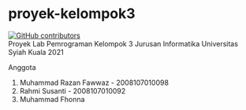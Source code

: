 # proyek-kelompok3
[![GitHub contributors](https://img.shields.io/github/contributors/Naereen/badges.svg)](https://github.com/razanfawwaz/proyek-kelompok3/graphs/contributors)
</br>
Proyek Lab Pemrograman Kelompok 3
Jurusan Informatika Universitas Syiah Kuala
2021

Anggota
1. Muhammad Razan Fawwaz - 2008107010098
2. Rahmi Susanti - 2008107010092
3. Muhammad Fhonna
